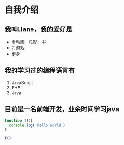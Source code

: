 # 自我介绍

## 我叫Llane，我的爱好是 
* 看动画、电影、书
* 打游戏
* 健身

## 我的学习过的编程语言有
1. JavaScript
2. PHP
3. Java

## 目前是一名前端开发，业余时间学习java

```javascript
function f(){
  console.log('hello world')
}

f()
```